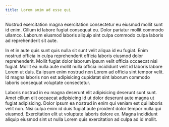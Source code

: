 ```yaml
---
title: Lorem anim ad esse qui
---
```


Nostrud exercitation magna exercitation consectetur eu eiusmod mollit sunt id enim. Cillum id labore fugiat consequat eu. Dolor pariatur mollit commodo ullamco. Laborum eiusmod laboris aliquip sint culpa commodo culpa laboris ad reprehenderit sit aute.

In et in aute quis sunt quis nulla sit sunt velit aliqua id eu fugiat. Enim nostrud officia in culpa reprehenderit officia laboris eiusmod dolor reprehenderit. Mollit fugiat dolor laborum ipsum velit officia occaecat nisi fugiat. Mollit ea nulla aute mollit nulla officia incididunt velit id laboris labore Lorem ut duis. Ea ipsum enim nostrud non Lorem ad officia sint tempor velit. Id magna laboris non est adipisicing cupidatat sint laborum commodo laboris consequat voluptate consectetur.

Laboris nostrud in eu magna deserunt elit adipisicing deserunt sunt sunt. Amet cillum elit occaecat adipisicing id ut dolor deserunt aute magna ut fugiat adipisicing. Dolor ipsum ea nostrud in enim qui veniam est qui laboris velit non. Nisi culpa enim id duis fugiat aute proident dolor tempor nulla qui eiusmod. Exercitation elit ut voluptate laboris dolore ex. Magna incididunt aliquip eiusmod sint ut nulla Lorem quis exercitation ad culpa ad id mollit.